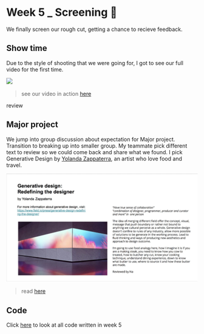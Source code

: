 # Week 5 _ Screening :star_struck:

We finally screen our rough cut, getting a chance to recieve feedback. 

## Show time

Due to the style of shooting that we were going for, I got to see our full video for the first time. 

![](https://j.gifs.com/vl1lAL.gif)

> see our video in action [here](https://youtu.be/leyVlwvDqNM)

review 

## Major project

We jump into group discussion about expectation for Major project. Transition to breaking up into smaller group. My teammate pick different text to review so we could come back and share what we found. I pick Generative Design by [Yolanda Zappaterra](https://yolandazappaterra.wordpress.com/), an artist who love food and travel. 

![](GenerativeDesign.JPG)

> read [here](http://digbeyond.com/readme/view.php?id=55&course=Code%20Words)

## Code
Click [here]() to look at all code written in week 5




 
